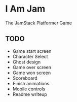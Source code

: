 # I Am Jam

The JamStack Platformer Game

## TODO

* Game start screen
* Character Select
* Ghost design
* Game over screen
* Game won screen
* Scoreboard
* Finish animations
* Mobile controls
* Readme writeup
